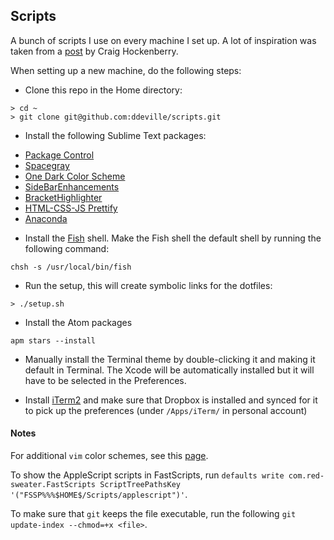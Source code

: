 ## Scripts

A bunch of scripts I use on every machine I set up. A lot of inspiration was taken from a [post](http://furbo.org/2014/09/03/the-terminal/) by Craig Hockenberry.

When setting up a new machine, do the following steps:

* Clone this repo in the Home directory:
```
> cd ~
> git clone git@github.com:ddeville/scripts.git
```

* Install the following Sublime Text packages:

- [Package Control](https://packagecontrol.io/installation)
- [Spacegray](https://packagecontrol.io/packages/Theme%20-%20Spacegray)
- [One Dark Color Scheme](https://packagecontrol.io/packages/One%20Dark%20Color%20Scheme)
- [SideBarEnhancements](https://packagecontrol.io/packages/SideBarEnhancements)
- [BracketHighlighter](https://packagecontrol.io/packages/BracketHighlighter)
- [HTML-CSS-JS Prettify](https://packagecontrol.io/packages/HTML-CSS-JS%20Prettify)
- [Anaconda](https://packagecontrol.io/packages/Anaconda)

* Install the [Fish](http://fishshell.com/) shell.
Make the Fish shell the default shell by running the following command:

```
chsh -s /usr/local/bin/fish
```

* Run the setup, this will create symbolic links for the dotfiles:
```
> ./setup.sh
```

* Install the Atom packages
```
apm stars --install
```

* Manually install the Terminal theme by double-clicking it and making it default in Terminal.
The Xcode will be automatically installed but it will have to be selected in the Preferences.

* Install [iTerm2](https://www.iterm2.com/downloads.html) and make sure that Dropbox is installed and synced for it to pick up the preferences (under `/Apps/iTerm/` in personal account)

#### Notes

For additional `vim` color schemes, see this [page](http://vimcolorschemetest.googlecode.com/svn/html/index-c.html).

To show the AppleScript scripts in FastScripts, run `defaults write com.red-sweater.FastScripts ScriptTreePathsKey '("FSSP%%%$HOME$/Scripts/applescript")'`.

To make sure that `git` keeps the file executable, run the following `git update-index --chmod=+x <file>`.
